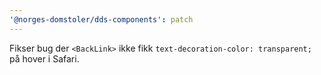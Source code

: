 ```yaml
---
'@norges-domstoler/dds-components': patch
---
```


Fikser bug der `<BackLink>` ikke fikk `text-decoration-color: transparent;` på hover i Safari.
